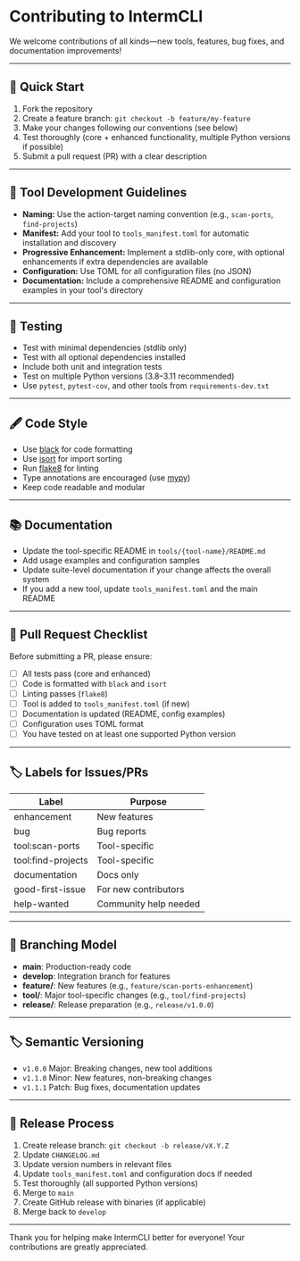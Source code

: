 # Contributing to IntermCLI

We welcome contributions of all kinds—new tools, features, bug fixes, and documentation improvements!

---

## 🚀 Quick Start

1. Fork the repository
2. Create a feature branch: `git checkout -b feature/my-feature`
3. Make your changes following our conventions (see below)
4. Test thoroughly (core + enhanced functionality, multiple Python versions if possible)
5. Submit a pull request (PR) with a clear description

---

## 🎯 Tool Development Guidelines

- **Naming:** Use the action-target naming convention (e.g., `scan-ports`, `find-projects`)
- **Manifest:** Add your tool to `tools_manifest.toml` for automatic installation and discovery
- **Progressive Enhancement:** Implement a stdlib-only core, with optional enhancements if extra dependencies are available
- **Configuration:** Use TOML for all configuration files (no JSON)
- **Documentation:** Include a comprehensive README and configuration examples in your tool's directory

---

## 🧪 Testing

- Test with minimal dependencies (stdlib only)
- Test with all optional dependencies installed
- Include both unit and integration tests
- Test on multiple Python versions (3.8–3.11 recommended)
- Use `pytest`, `pytest-cov`, and other tools from `requirements-dev.txt`

---

## 🖋️ Code Style

- Use [black](https://github.com/psf/black) for code formatting
- Use [isort](https://github.com/PyCQA/isort) for import sorting
- Run [flake8](https://flake8.pycqa.org/) for linting
- Type annotations are encouraged (use [mypy](http://mypy-lang.org/))
- Keep code readable and modular

---

## 📚 Documentation

- Update the tool-specific README in `tools/{tool-name}/README.md`
- Add usage examples and configuration samples
- Update suite-level documentation if your change affects the overall system
- If you add a new tool, update `tools_manifest.toml` and the main README

---

## 📝 Pull Request Checklist

Before submitting a PR, please ensure:

- [ ] All tests pass (core and enhanced)
- [ ] Code is formatted with `black` and `isort`
- [ ] Linting passes (`flake8`)
- [ ] Tool is added to `tools_manifest.toml` (if new)
- [ ] Documentation is updated (README, config examples)
- [ ] Configuration uses TOML format
- [ ] You have tested on at least one supported Python version

---

## 🏷️ Labels for Issues/PRs

| Label              | Purpose                        |
|--------------------|-------------------------------|
| enhancement        | New features                   |
| bug                | Bug reports                    |
| tool:scan-ports    | Tool-specific                  |
| tool:find-projects | Tool-specific                  |
| documentation      | Docs only                      |
| good-first-issue   | For new contributors           |
| help-wanted        | Community help needed          |

---

## 🌳 Branching Model

- **main**: Production-ready code
- **develop**: Integration branch for features
- **feature/**: New features (e.g., `feature/scan-ports-enhancement`)
- **tool/**: Major tool-specific changes (e.g., `tool/find-projects`)
- **release/**: Release preparation (e.g., `release/v1.0.0`)

---

## 🏷️ Semantic Versioning

- `v1.0.0`    Major: Breaking changes, new tool additions
- `v1.1.0`    Minor: New features, non-breaking changes
- `v1.1.1`    Patch: Bug fixes, documentation updates

---

## 🚀 Release Process

1. Create release branch: `git checkout -b release/vX.Y.Z`
2. Update `CHANGELOG.md`
3. Update version numbers in relevant files
4. Update `tools_manifest.toml` and configuration docs if needed
5. Test thoroughly (all supported Python versions)
6. Merge to `main`
7. Create GitHub release with binaries (if applicable)
8. Merge back to `develop`

---

Thank you for helping make IntermCLI better for everyone! Your contributions are greatly appreciated.
